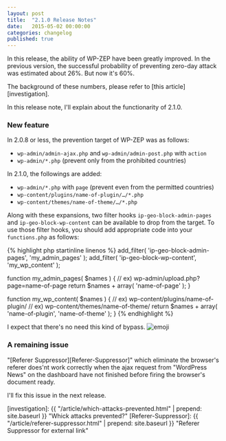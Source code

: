 ```yaml
---
layout: post
title:  "2.1.0 Release Notes"
date:   2015-05-02 00:00:00
categories: changelog
published: true
---
```


In this release, the ability of WP-ZEP have been greatly improved. In the 
previous version, the successful probability of preventing zero-day attack 
was estimated about 26%. But now it's 60%.

The background of these numbers, please refer to 
[this article][investigation].

In this release note, I'll explain about the functionarity of 2.1.0.

<!--more-->

### New feature ###

In 2.0.8 or less, the prevention target of WP-ZEP was as follows:

* `wp-admin/admin-ajax.php` and `wp-admin/admin-post.php` with `action`
* `wp-admin/*.php` (prevent only from the prohibited countries)

In 2.1.0, the followings are added:

* `wp-admin/*.php` with `page` (prevent even from the permitted countries)
* `wp-content/plugins/name-of-plugin/…/*.php`
* `wp-content/themes/name-of-theme/…/*.php`

Along with these expansions, two filter hooks `ip-geo-block-admin-pages` and 
`ip-geo-block-wp-content` can be available to drop from the target. To use 
those filter hooks, you should add appropriate code into your `functions.php` 
as follows:

{% highlight php startinline linenos %}
add_filter( 'ip-geo-block-admin-pages', 'my_admin_pages' );
add_filter( 'ip-geo-block-wp-content', 'my_wp_content' );

function my_admin_pages( $names ) {
    // ex) wp-admin/upload.php?page=name-of-page
    return $names + array( 'name-of-page' );
}

function my_wp_content( $names ) {
    // ex) wp-content/plugins/name-of-plugin/
    // ex) wp-content/themes/name-of-theme/
    return $names + array( 'name-of-plugin', 'name-of-theme' );
}
{% endhighlight %}

I expect that there's no need this kind of bypass.
<span class="emoji">
![emoji](https://assets-cdn.github.com/images/icons/emoji/unicode/1f604.png)
</span>

### A remaining issue ###

"[Referer Suppressor][Referer-Suppressor]" which eliminate the browser's 
referer does'nt work correctly when the ajax request from "WordPress News" 
on the dashboard have not finished before firing the browser's document ready.

I'll fix this issue in the next release.

[IP-Geo-Block]:       https://wordpress.org/plugins/ip-geo-block/ "WordPress › IP Geo Block « WordPress Plugins"
[investigation]:      {{ "/article/which-attacks-prevented.html" | prepend: site.baseurl }} "Whick attacks prevented?"
[Referer-Suppressor]: {{ "/article/referer-suppressor.html" | prepend: site.baseurl }} "Referer Suppressor for external link"
